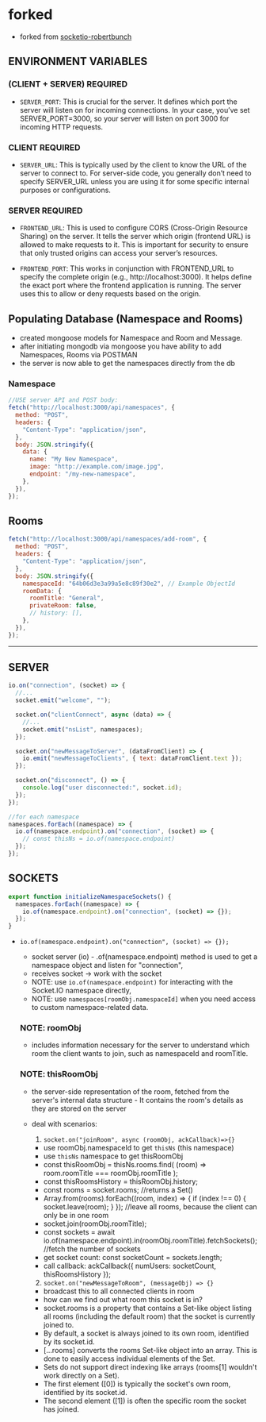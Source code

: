 # forked 
- forked from [socketio-robertbunch](https://github.com/clarklindev/socketio-robertbunch)

## ENVIRONMENT VARIABLES

### (CLIENT + SERVER) REQUIRED

- `SERVER_PORT`:
  This is crucial for the server. It defines which port the server will listen on for incoming connections. In your case, you’ve set SERVER_PORT=3000, so your server will listen on port 3000 for incoming HTTP requests.

### CLIENT REQUIRED

- `SERVER_URL`:
  This is typically used by the client to know the URL of the server to connect to. For server-side code, you generally don’t need to specify SERVER_URL unless you are using it for some specific internal purposes or configurations.

### SERVER REQUIRED

- `FRONTEND_URL`:
  This is used to configure CORS (Cross-Origin Resource Sharing) on the server. It tells the server which origin (frontend URL) is allowed to make requests to it. This is important for security to ensure that only trusted origins can access your server’s resources.

- `FRONTEND_PORT`:
  This works in conjunction with FRONTEND_URL to specify the complete origin (e.g., http://localhost:3000). It helps define the exact port where the frontend application is running. The server uses this to allow or deny requests based on the origin.

## Populating Database (Namespace and Rooms)

- created mongoose models for Namespace and Room and Message.
- after initiating mongodb via mongoose you have ability to add Namespaces, Rooms via POSTMAN
- the server is now able to get the namespaces directly from the db

### Namespace

```js
//USE server API and POST body:
fetch("http://localhost:3000/api/namespaces", {
  method: "POST",
  headers: {
    "Content-Type": "application/json",
  },
  body: JSON.stringify({
    data: {
      name: "My New Namespace",
      image: "http://example.com/image.jpg",
      endpoint: "/my-new-namespace",
    },
  }),
});
```

## Rooms

```js
fetch("http://localhost:3000/api/namespaces/add-room", {
  method: "POST",
  headers: {
    "Content-Type": "application/json",
  },
  body: JSON.stringify({
    namespaceId: "64b06d3e3a99a5e8c89f30e2", // Example ObjectId
    roomData: {
      roomTitle: "General",
      privateRoom: false,
      // history: [],
    },
  }),
});
```

---

## SERVER

```js
io.on("connection", (socket) => {
  //...
  socket.emit("welcome", "");

  socket.on("clientConnect", async (data) => {
    //...
    socket.emit("nsList", namespaces);
  });

  socket.on("newMessageToServer", (dataFromClient) => {
    io.emit("newMessageToClients", { text: dataFromClient.text });
  });

  socket.on("disconnect", () => {
    console.log("user disconnected:", socket.id);
  });
});

//for each namespace
namespaces.forEach((namespace) => {
  io.of(namespace.endpoint).on("connection", (socket) => {
    // const thisNs = io.of(namespace.endpoint)
  });
});
```

## SOCKETS

```js
export function initializeNamespaceSockets() {
  namespaces.forEach((namespace) => {
    io.of(namespace.endpoint).on("connection", (socket) => {});
  });
}
```

- `io.of(namespace.endpoint).on("connection", (socket) => {});`

  - socket server (io) - .of(namespace.endpoint) method is used to get a namespace object and listen for "connection",
  - receives socket -> work with the socket
  - NOTE: use `io.of(namespace.endpoint)` for interacting with the Socket.IO namespace directly,
  - NOTE: use `namespaces[roomObj.namespaceId]` when you need access to custom namespace-related data.

  ### NOTE: roomObj

  - includes information necessary for the server to understand which room the client wants to join, such as namespaceId and roomTitle.

  ### NOTE: thisRoomObj

  - the server-side representation of the room, fetched from the server's internal data structure - It contains the room's details as they are stored on the server

  - deal with scenarios:

    1. `socket.on("joinRoom", async (roomObj, ackCallback)=>{}`

    - use roomObj.namespaceId to get `thisNs` (this namespace)
    - use `thisNs` namespace to get thisRoomObj
    - const thisRoomObj = thisNs.rooms.find( (room) => room.roomTitle === roomObj.roomTitle );
    - const thisRoomsHistory = thisRoomObj.history;
    - const rooms = socket.rooms; //returns a Set()
    - Array.from(rooms).forEach((room, index) => { if (index !== 0) { socket.leave(room); } }); //leave all rooms, because the client can only be in one room
    - socket.join(roomObj.roomTitle);
    - const sockets = await io.of(namespace.endpoint).in(roomObj.roomTitle).fetchSockets(); //fetch the number of sockets
    - get socket count: const socketCount = sockets.length;
    - call callback: ackCallback({ numUsers: socketCount, thisRoomsHistory });

    2. `socket.on("newMessageToRoom", (messageObj) => {}`

    - broadcast this to all connected clients in room
    - how can we find out what room this socket is in?
    - socket.rooms is a property that contains a Set-like object listing all rooms (including the default room) that the socket is currently joined to.
    - By default, a socket is always joined to its own room, identified by its socket.id.
    - [...rooms] converts the rooms Set-like object into an array. This is done to easily access individual elements of the Set.
    - Sets do not support direct indexing like arrays (rooms[1] wouldn't work directly on a Set).
    - The first element ([0]) is typically the socket's own room, identified by its socket.id.
    - The second element ([1]) is often the specific room the socket has joined.
